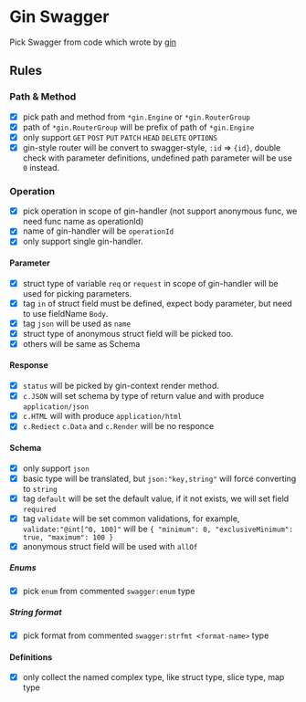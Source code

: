 # Gin Swagger

Pick Swagger from code which wrote by [gin](https://github.com/gin-gonic/gin)

## Rules

### Path & Method

- [x] pick path and method from `*gin.Engine` or `*gin.RouterGroup`
- [x] path of `*gin.RouterGroup` will be prefix of path of `*gin.Engine`
- [x] only support `GET` `POST` `PUT` `PATCH` `HEAD` `DELETE` `OPTIONS`
- [x] gin-style router will be convert to swagger-style, `:id` => `{id}`, double check with parameter definitions, undefined path parameter will be use `0` instead.

### Operation

- [x] pick operation in scope of gin-handler (not support anonymous func, we need func name as operationId)
- [x] name of gin-handler will be `operationId`
- [x] only support single gin-handler.
 
#### Parameter

- [x] struct type of variable `req` or `request` in scope of gin-handler will be used for picking parameters.
- [x] tag `in` of struct field must be defined, expect body parameter, but need to use fieldName `Body`. 
- [x] tag `json` will be used as `name` 
- [x] struct type of anonymous struct field will be picked too.
- [x] others will be same as Schema

#### Response

- [x] `status` will be picked by gin-context render method.
- [x] `c.JSON` will set schema by type of return value and with produce `application/json`
- [x] `c.HTML` will with produce `application/html`
- [x] `c.Rediect` `c.Data` and `c.Render` will be no responce

#### Schema

- [x] only support `json`
- [x] basic type will be translated, but `json:"key,string"` will force converting to `string`
- [x] tag `default` will be set the default value, if it not exists, we will set field `required`
- [x] tag `validate` will be set common validations, for example,  `validate:"@int[^0, 100]"` will be `{ "minimum": 0, "exclusiveMinimum": true, "maximum": 100 }`
- [x] anonymous struct field will be used with `allOf`

##### Enums

- [x] pick `enum` from commented `swagger:enum` type

##### String format

- [x] pick format from commented `swagger:strfmt <format-name>` type

#### Definitions

- [x] only collect the named complex type, like struct type, slice type, map type


